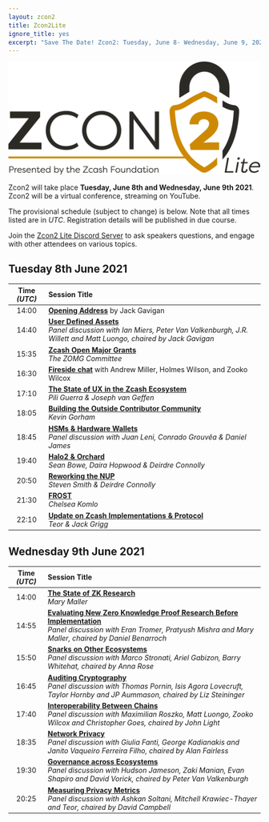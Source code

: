 ```yaml
---
layout: zcon2
title: Zcon2Lite
ignore_title: yes
excerpt: "Save The Date! Zcon2: Tuesday, June 8- Wednesday, June 9, 2021"
---
```


<center><img src="/images/Zcon2_Logo_White.png"></center>

Zcon2 will take place **Tuesday, June 8th and Wednesday, June 9th 2021**. Zcon2 will be a virtual conference, streaming on YouTube. 

The provisional schedule (subject to change) is below. Note that all times listed are in *UTC*. Registration details will be published in due course.

Join the [Zcon2 Lite Discord Server](https://discord.gg/WbXQTTSGXX) to ask speakers questions, and engage with other attendees on various topics.

## Tuesday 8th June 2021

| Time *(UTC)* | Session Title |
| :---: | :-- |
| 14:00 | **[Opening Address](schedule#opening-address)** by Jack Gavigan |
| 14:40 | **[User Defined Assets](schedule#uda-panel)**<br>*Panel discussion with Ian Miers, Peter Van Valkenburgh, J.R. Willett and Matt Luongo, chaired by Jack Gavigan* |
| 15:35 | **[Zcash Open Major Grants](schedule#zomg)**<br>*The ZOMG Committee* |
| 16:30 | **[Fireside chat](schedule#fireside-chat)** with Andrew Miller, Holmes Wilson, and Zooko Wilcox |
| 17:10 | **[The State of UX in the Zcash Ecosystem](schedule#ux)**<br>*Pili Guerra & Joseph van Geffen* |
| 18:05 | **[Building the Outside Contributor Community](schedule#outside-contributors)**<br>*Kevin Gorham*  |
| 18:45 | **[HSMs & Hardware Wallets](schedule#hsms)**<br>*Panel discussion with Juan Leni, Conrado Grouvêa & Daniel James* |
| 19:40 | **[Halo2 & Orchard](schedule#halo2)**<br>*Sean Bowe, Daira Hopwood & Deirdre Connolly* |
| 20:50 | **[Reworking the NUP](schedule#nup)**<br>*Steven Smith & Deirdre Connolly* |
| 21:30 | **[FROST](schedule#frost)**<br>*Chelsea Komlo* |
| 22:10 | **[Update on Zcash Implementations & Protocol](schedule#implementations)**<br>*Teor & Jack Grigg* |

## Wednesday 9th June 2021

| Time *(UTC)* | Session Title |
| :---: | :-- |
| 14:00 | **[The State of ZK Research](schedule#zkresearch)**<br>*Mary Maller* |
| 14:55 | **[Evaluating New Zero Knowledge Proof Research Before Implementation](schedule#evaluating)**<br>*Panel discussion with Eran Tromer, Pratyush Mishra and Mary Maller, chaired by Daniel Benarroch* |
| 15:50 | **[Snarks on Other Ecosystems](schedule#other=snarks)**<br>*Panel discussion with Marco Stronati, Ariel Gabizon, Barry Whitehat, chaired by Anna Rose* |
| 16:45 | **[Auditing Cryptography](schedule#auditing)**<br>*Panel discussion with Thomas Pornin, Isis Agora Lovecruft, Taylor Hornby and JP Aummason, chaired by Liz Steininger* |
| 17:40 | **[Interoperability Between Chains](schedule#interoperability)**<br>*Panel discussion with Maximilian Roszko, Matt Luongo, Zooko Wilcox and Christopher Goes, chaired by John Light* |
| 18:35 | **[Network Privacy](schedule#network-privacy)**<br>*Panel discussion with Giulia Fanti, George Kadianakis and Janito Vaqueiro Ferreira Filho, chaired by Alan Fairless* |
| 19:30 | **[Governance across Ecosystems](schedule#governance)**<br>*Panel discussion with Hudson Jameson, Zaki Manian, Evan Shapiro and David Vorick, chaired by Peter Van Valkenburgh* |
| 20:25 | **[Measuring Privacy Metrics](schedule#privacy-metrics)**<br>*Panel discussion with Ashkan Soltani, Mitchell Krawiec-Thayer and Teor, chaired by David Campbell* |
